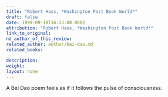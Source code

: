 ```yaml
---
title: "Robert Hass, *Washington Post Book World*"
draft: false
date: 1999-09-18T16:33:00.000Z
attribution: "Robert Hass, *Washington Post Book World*"
link_to_original:
nd_author_of_this_review:
related_author: author/bei-dao.md
related_books:

description:
weight:
layout: none
---
```

A Bei Dao poem feels as if it follows the pulse of consciousness.

